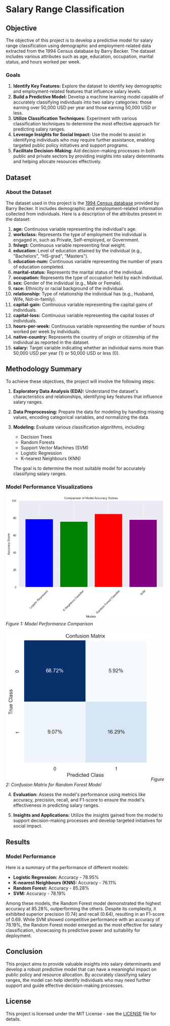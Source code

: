 # Salary Range Classification

## Objective

The objective of this project is to develop a predictive model for salary range classification using demographic and employment-related data extracted from the 1994 Census database by Barry Becker. The dataset includes various attributes such as age, education, occupation, marital status, and hours worked per week.

### Goals
1. **Identify Key Features:** Explore the dataset to identify key demographic and employment-related features that influence salary levels.
2. **Build a Predictive Model:** Develop a machine learning model capable of accurately classifying individuals into two salary categories: those earning over 50,000 USD per year and those earning 50,000 USD or less.
3. **Utilize Classification Techniques:** Experiment with various classification techniques to determine the most effective approach for predicting salary ranges.
4. **Leverage Insights for Social Impact:** Use the model to assist in identifying individuals who may require further assistance, enabling targeted public policy initiatives and support programs.
5. **Facilitate Decision-Making:** Aid decision-making processes in both public and private sectors by providing insights into salary determinants and helping allocate resources effectively.

## Dataset

### About the Dataset

The dataset used in this project is the [1994 Census database](https://archive.ics.uci.edu/ml/datasets/adult) provided by Barry Becker. It includes demographic and employment-related information collected from individuals. Here is a description of the attributes present in the dataset:

1. **age:** Continuous variable representing the individual's age.
2. **workclass:** Represents the type of employment the individual is engaged in, such as Private, Self-employed, or Government.
3. **fnlwgt:** Continuous variable representing final weight.
4. **education:** Level of education attained by the individual (e.g., "Bachelors", "HS-grad", "Masters").
5. **education-num:** Continuous variable representing the number of years of education completed.
6. **marital-status:** Represents the marital status of the individual.
7. **occupation:** Represents the type of occupation held by each individual.
8. **sex:** Gender of the individual (e.g., Male or Female).
9. **race:** Ethnicity or racial background of the individual.
10. **relationship:** Type of relationship the individual has (e.g., Husband, Wife, Not-in-family).
11. **capital-gain:** Continuous variable representing the capital gains of individuals.
12. **capital-loss:** Continuous variable representing the capital losses of individuals.
13. **hours-per-week:** Continuous variable representing the number of hours worked per week by individuals.
14. **native-country:** Represents the country of origin or citizenship of the individual as reported in the dataset.
15. **salary:** Target variable indicating whether an individual earns more than 50,000 USD per year (1) or 50,000 USD or less (0).

## Methodology Summary

To achieve these objectives, the project will involve the following steps:

1. **Exploratory Data Analysis (EDA):** Understand the dataset's characteristics and relationships, identifying key features that influence salary ranges.
2. **Data Preprocessing:** Prepare the data for modeling by handling missing values, encoding categorical variables, and normalizing the data.
3. **Modeling:** Evaluate various classification algorithms, including:
   - Decision Trees
   - Random Forests
   - Support Vector Machines (SVM)
   - Logistic Regression
   - K-nearest Neighbours (KNN)

   The goal is to determine the most suitable model for accurately classifying salary ranges.

### Model Performance Visualizations

![Model Performance](Comparison.png)
*Figure 1: Model Performance Comparison*

![Confusion Matrix](Performence_Matrix.png)
*Figure 2: Confusion Matrix for Random Forest Model*

4. **Evaluation:** Assess the model's performance using metrics like accuracy, precision, recall, and F1-score to ensure the model's effectiveness in predicting salary ranges.

5. **Insights and Applications:** Utilize the insights gained from the model to support decision-making processes and develop targeted initiatives for social impact.

## Results

### Model Performance

Here is a summary of the performance of different models:

- **Logistic Regression:** Accuracy - 78.95%
- **K-nearest Neighbours (KNN):** Accuracy - 76.11%
- **Random Forest:** Accuracy - 85.28%
- **SVM:** Accuracy - 78.19%

Among these models, the Random Forest model demonstrated the highest accuracy at 85.28%, outperforming the others. Despite its complexity, it exhibited superior precision (0.74) and recall (0.64), resulting in an F1-score of 0.69. While SVM showed competitive performance with an accuracy of 78.19%, the Random Forest model emerged as the most effective for salary classification, showcasing its predictive power and suitability for deployment.


## Conclusion

This project aims to provide valuable insights into salary determinants and develop a robust predictive model that can have a meaningful impact on public policy and resource allocation. By accurately classifying salary ranges, the model can help identify individuals who may need further support and guide effective decision-making processes.

## License

This project is licensed under the MIT License - see the [LICENSE](LICENSE) file for details.
